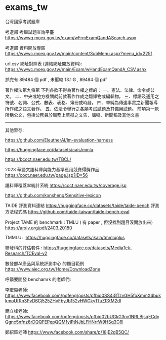 # exams_tw
台灣國家考試題庫

考選部 考畢試題查詢平臺 https://wwwq.moex.gov.tw/exam/wFrmExamQandASearch.aspx

考選部 資料開放專區 https://wwwc.moex.gov.tw/main/content/SubMenu.aspx?menu_id=2251

url.csv 網址對照表 (連結網址開放資料): https://wwwc.moex.gov.tw/main/Exam/wHandExamQandA_CSV.ashx

抓完有 89484 個 pdf , 未壓縮 13.1 G , 89484 個 pdf 

著作權法第九條第
下列各款不得為著作權之標的︰
一、憲法、法律、命令或公文。
二、中央或地方機關就前款著作作成之翻譯物或編輯物。
三、標語及通用之符號、名詞、公式、數表、表格、簿冊或時曆。
四、單純為傳達事實之新聞報導所作成之語文著作。
五、依法令舉行之各類考試試題及其備用試題。
前項第一款所稱公文，包括公務員於職務上草擬之文告、講稿、新聞稿及其他文書

---

其他暫存:

https://github.com/EleutherAI/lm-evaluation-harness

https://huggingface.co/datasets/cais/mmlu

https://bcoct.naer.edu.tw/TBCL/

2023 華語文語料庫與能力基準應用競賽得獎作品 https://coct.naer.edu.tw/page.jsp?ID=56

語料庫覆蓋率統計系統 https://coct.naer.edu.tw/coverage.jsp

https://github.com/konsheng/Sensitive-lexicon

TAIDE
評測資料連結 https://huggingface.co/datasets/taide/taide-bench
評測方法程式碼 https://github.com/taide-taiwan/taide-bench-eval

Project TAME 的 benchmark : TMLU ( 有 paper , 但沒找到題目沒開放出來)
https://arxiv.org/pdf/2403.20180

TMMLU+ 
https://huggingface.co/datasets/ikala/tmmluplus

聯發科的評估套件 : 
https://huggingface.co/datasets/MediaTek-Research/TCEval-v2

數發部AI產品與系統評測中心 的題目範例
https://www.aiec.org.tw/Home/DownloadZone

呼籲要開發 benchamrk 的老師們:

李宏毅老師:
https://www.facebook.com/pofeng/posts/pfbid0SS4iGTzvGH5foXmmX4bukkmoUfRn3PvD6Gj525ZHvFbyJb152vHWGkyTfuZRXM2dl

簡立峰老師:
https://www.facebook.com/pofeng/posts/pfbid02bUGkG3py1NRLBjsqECdyQgnc5nfnz6rDQQFEPepQQM1yjPtNJbLFHNrrW9HSq3C6l

鄭紹鈺老師
https://www.facebook.com/share/p/18jE2gB5QC/

